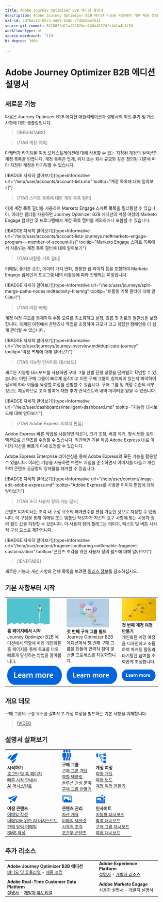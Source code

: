 ```yaml
---
title: Adobe Journey Optimizer B2B 에디션 설명서
description: Adobe Journey Optimizer B2B 에디션 기능을 사용하여 기본 제공 생성형 AI와 업계 최고 수준의 자동화를 활용하여 계정 및 구매 그룹 여정을 조율하는 방법을 알아봅니다.
exl-id: 3d7b6c82-95c3-4d89-b3dc-7fd5b0aef615
source-git-commit: 8328829d11af5287dce743d49374fc4b1a4b3f53
workflow-type: ht
source-wordcount: '719'
ht-degree: 100%

---
```


# Adobe Journey Optimizer B2B 에디션 설명서

## 새로운 기능

다음은 Journey Optimizer B2B 에디션 애플리케이션과 설명서의 최신 추가 및 개선 사항에 대한 샘플링입니다.

>[!BEGINTABS]

>[!TAB 계정 목록]

마케터가 타기팅된 여정 오케스트레이션에 대해 사용할 수 있는 지정된 계정의 컬렉션인 계정 목록을 만듭니다. 계정 목록은 업계, 위치 또는 회사 규모와 같은 정의된 기준에 따라 지정된 계정을 타기팅할 수 있습니다.

[!BADGE 자세히 알아보기]{type=Informative url="/help/user/accounts/account-lists.md" tooltip="계정 목록에 대해 알아보기"}

>[!TAB 스마트 목록에 대한 계정 목록 필터]

이제 계정 목록 필터를 사용하여 Marketo Engage 스마트 목록을 필터링할 수 있습니다. 이러한 필터를 사용하면 Journey Optimizer B2B 에디션의 계정 여정의 Marketo Engage 캠페인 및 프로그램에서 계정 목록 멤버를 제외하거나 포함할 수 있습니다.

[!BADGE 자세히 알아보기]{type=Informative url="/help/user/accounts/account-lists-journeys.md#marketo-engage-program---member-of-account-list" tooltip="Marketo Engage 스마트 목록에서 사용되는 계정 목록 필터에 대해 알아보기"}

>[!TAB 비활동 기록 필터]

이메일, 즐거운 순간, 데이터 가치 변화, 방문한 웹 페이지 등을 포함하여 Marketo Engage 캠페인과 프로그램 내의 비활동에 따라 진행되는 여정입니다.

[!BADGE 자세히 알아보기]{type=Informative url="/help/user/journeys/split-merge-paths-nodes.md#activity-filtering" tooltip="비활동 기록 필터에 대해 알아보기"}

>[!TAB 여정 복제]

계정 여정 구조를 복제하여 수동 오류를 최소화하고 설정, 흐름 및 경로의 일관성을 보장합니다. 복제된 여정에서 콘텐츠나 작업을 조정하여 규모가 크고 복잡한 캠페인을 더 쉽게 관리할 수 있습니다.

[!BADGE 자세히 알아보기]{type=Informative url="/help/user/journeys/journey-overview.md#duplicate-journey" tooltip="여정 복제에 대해 알아보기"}

>[!TAB 지능형 인사이트 대시보드]

새로운 지능형 대시보드를 사용하면 구매 그룹 선별 진행 상황을 단계별로 확인할 수 있습니다. 어떤 구매 그룹이 빠르게 움직이고 어떤 구매 그룹이 침체되어 있는지 파악하여 필요에 따라 이들을 육성할 여정을 선별할 수 있습니다. 구매 그룹 및 계정 수준의 세부 정보도 제공하므로 고객 참여에 대한 추가 컨텍스트와 내역 데이터를 얻을 수 있습니다.

[!BADGE 자세히 알아보기]{type=Informative url="/help/user/dashboards/intelligent-dashboard.md" tooltip="지능형 대시보드에 대해 알아보기"}

>[!TAB Adobe Express 이미지 편집]

Adobe Express 빠른 작업을 사용하면 자르기, 크기 조정, 배경 제거, 형식 변환 등의 액션으로 콘텐츠를 수정할 수 있습니다. 직관적인 기본 제공 Adobe Express UI로 이미지 자산을 빠르게 미세 조정할 수 있습니다.

Adobe Express Enterprise 라이선싱을 통해 Adobe Express의 모든 기능을 활용할 수 있습니다. 이러한 기능을 사용하면 브랜드 지침을 준수하면서 이미지를 다듬고 개선하며 콘텐츠 공급망의 장애물을 제거할 수 있습니다.

[!BADGE 자세히 알아보기]{type=Informative url="/help/user/content/image-edit-adobe-express.md" tooltip="Adobe Express를 사용한 이미지 편집에 대해 알아보기"}

>[!TAB 조각 사용자 정의 가능 필드]

콘텐츠 디자이너는 조각 내 구성 요소의 매개변수를 편집 가능한 것으로 지정할 수 있습니다. 이 구성을 통해 이메일 또는 템플릿 작성자가 자신의 요구 사항에 맞는 사용자 정의 필드 값을 지정할 수 있습니다. 이 사용자 정의 플래그는 이미지, 텍스트 및 버튼 시각적 구성 요소로 제한됩니다.

[!BADGE 자세히 알아보기]{type=Informative url="/help/user/content/fragment-authoring.md#enable-fragment-customization" tooltip="콘텐츠 조각을 위한 사용자 정의 필드에 대해 알아보기"}

>[!ENDTABS]

새로운 기능과 개선 사항의 전체 목록을 보려면 [릴리스 정보](../user/release-notes/release-notes.md)를 참조하십시오. <!-- Stay up-to-date with the latest changes in our documentation by visiting the [documentation updates page](using/rn/documentation-updates.md).-->

## 기본 사항부터 시작

<table style="table-layout:fixed">
  <tr style="border: 0;">
    <td>
    <a href="home-page.md"><img width="140px" src="./assets/launch.png" alt="제품 사용 시작"></a>
    <div><strong>홈 페이지에서 시작</strong><br/>Journey Optimizer B2B 에디션에서 역할에 따라 개인화된 홈 페이지를 통해 목표를 더욱 빠르게 달성하는 방법을 알아봅니다.</div>
    </td>
      <td>
    <a href="buying-groups/buying-groups-overview.md"><img width="140px" src="./assets/communication.png" alt="구매 그룹"></a>
    <div><strong>첫 번째 구매 그룹 빌드</strong><br/>Journey Optimizer B2B 에디션에서 첫 번째 구매 그룹을 만들어 연락처 참여 및 선별 프로세스를 자동화합니다.</div>
    </td>
    <td>
    <a href="journeys/journey-overview.md"><img width="140px" src="./assets/flow.png" alt="계정 여정"></a>
    <div><strong>첫 번째 계정 여정 만들기</strong><br/>개인화된 계정 여정을 디자인하고 조율하여 마케팅 활동과 타기팅된 참여를 조화롭게 조정합니다. 
    </div>
    </td>
  </tr>
  <tr style="border: 0;">
    <td align="center"><a href="home-page.md"><img src="../assets/learn-more.svg" alt="자세히 알아보기"></a></td>
    <td align="center"><a href="buying-groups/buying-groups-overview.md"><img src="../assets/learn-more.svg" alt="자세히 알아보기"></a></td>
    <td align="center"><a href="journeys/journey-overview.md"><img src="../assets/learn-more.svg" alt="자세히 알아보기"></a></td>
    </tr>
</table>

## 개요 데모

구매 그룹의 구성 요소를 살펴보고 계정 여정을 빌드하는 기본 사항을 이해합니다.

>[!VIDEO](https://video.tv.adobe.com/v/3432054?quality=12)

## 설명서 살펴보기

<table style="table-layout:auto">
  <tr style="border: 0;">
    <td>
      <img src="../assets/do-not-localize/icon-quick-start.svg" width="35px" alt="시작하기"><br/>
      <strong>시작하기</strong><br/><a href="home-page.md">로그인 및 홈 페이지</a><br/><a href="./start/get-started.md">빠른 시작 안내서</a> <br/><a href="./ai-assistant/ai-assistant-overview.md">AI 어시스턴트</a>
    </td>
    <!--
    <td>
      <img src="../assets/do-not-localize/icon-configure.svg" width="35px"><br/>
      <strong>Configuration<br/>administration</strong><br/><a href="using/configuration/channel-surfaces.md">Channel surfaces</a> - <a href="using/configuration/about-data-sources-events-actions.md">Configure journeys</a>  - <a href="using/administration/permissions-overview.md">Access control</a> - <a href="using/administration/sandboxes.md">Sandboxes management</a>
    </td> -->
    <td>
      <img src="../assets/do-not-localize/icon_audience.svg" width="35px" alt="구매 그룹"><br/>
      <strong>구매 그룹</strong><br/><a href="./buying-groups/buying-groups-overview.md">구매 그룹 개요</a><br/><a href="./buying-groups/buying-groups-role-templates.md">역할 템플릿</a><br/><a href="./buying-groups/solution-interests.md">솔루션 관심 분야</a><br/><a href="./buying-groups/buying-groups-create.md">구매 그룹 만들기</a>
    </td>
    <td>
      <img src="../assets/do-not-localize/icon-paths.svg" width="35px" alt="계정 여정"><br/>
      <strong>계정 여정</strong><br/><a href="./journeys/journey-overview.md">여정 개요</a><br/><a href="./journeys/journey-nodes.md">여정 노드</a><br/><a href="./journeys/journey-overview.md#create-an-account-journey">계정 여정 만들기</a>
    </td>
  </tr>
  <tr style="border: 0;">
    <td>
      <img src="../assets/do-not-localize/icon-campaign.svg" width="35px" alt="여정 콘텐츠"><br/>
      <strong>여정 콘텐츠</strong><br/><a href="./content/email-authoring.md">이메일 작성</a><br/><a href="./content/ai-assistant-emails.md">이메일을 위한 AI 어시스턴트</a><br/><a href="./content/sales-alert-email.md">판매 알림 이메일</a><br/><a href="./content/sms-authoring.md">SMS 작성</a>
    </td>
        <td>
      <img src="../assets/do-not-localize/icon_assets.svg" width="35px" alt="콘텐츠 관리"><br/>
      <strong>콘텐츠 관리</strong><br/><a href="./content/assets-overview.md">자산 개요</a><br/><a href="./content/email-templates.md">이메일 템플릿</a><br/><a href="./content/fragments.md">시각적 조각</a><br/><a href="./content/conditional-content.md">조건부 콘텐츠</a>
    </td>
    <td>
      <img src="../assets/do-not-localize/icon-offer.svg" width="35px" alt="인사이트 및 대시보드"><br/>
      <strong>인사이트</strong><br/><a href="./dashboards/intelligent-dashboard.md">지능형 대시보드</a><br/><a href="./dashboards/engagement-dashboard.md">참여 대시보드</a><br/><a href="./dashboards/buying-groups-dashboard.md">구매 그룹 대시보드</a><br/><a href="./dashboards/journeys-dashboard.md">여정 대시보드</a>
    </td>

</tr>
</table>

## 추가 리소스

<table style="table-layout:fixed"><tr style="border: 0;">
<tr><td><strong>Adobe Journey Optimizer B2B 에디션</strong><br/>
<a href="https://experienceleague.adobe.com/ko/docs/journey-optimizer-b2b-learn/tutorials/overview" target="_blank">비디오 및 튜토리얼</a> - <a href="https://helpx.adobe.com/kr/legal/product-descriptions/adobe-journey-optimizer-b2b.html" target="_blank">제품 설명</a> <!-- - <a href="https://www.adobe.com/content/dam/cc/en/security/pdfs/AJO_SecurityOverview.pdf" target="_blank">Security overview (PDF)</a> - <a href="https://developer.adobe.com/journey-optimizer-apis/" target="_blank">APIs reference</a> - <a href="https://experienceleague.adobe.com/tools/ajo-schemas/schema-dictionary.html" target="_blank">Journey Optimizer Schema Dictionary</a> -->
</td>
<td><strong>Adobe Experience Platform</strong><br/>
<a href="https://experienceleague.adobe.com/ko/docs/experience-platform/landing/home" target="_blank">설명서</a> - <a href="https://business.adobe.com/products/experience-platform/documentation-and-developer-resources.html" target="_blank">개발자 리소스</a>
</td></tr>
<tr><td><strong>Adobe Real-Time Customer Data Platform</strong><br/>
<a href="https://experienceleague.adobe.com/ko/docs/experience-platform/rtcdp/home" target="_blank">설명서</a> - <a href="https://experienceleague.adobe.com/ko/docs/platform-learn/getting-started-for-data-architects-and-data-engineers/overview" target="_blank">개발자 튜토리얼</a>
</td><td><strong>Adobe Marketo Engage</strong><br/>
<a href="https://experienceleague.adobe.com/ko/docs/marketo/using/home" target="_blank">사용자 설명서</a> - <a href="https://experienceleague.adobe.com/ko/docs/marketo-developer/marketo/home" target="_blank">개발자 설명서</a>
</td>
</tr></table>

